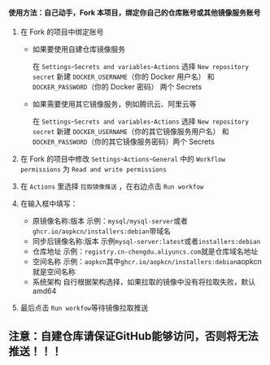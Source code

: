#### 使用方法：自己动手，Fork 本项目，绑定你自己的仓库账号或其他镜像服务账号

1. 在 Fork 的项目中绑定账号
    - 如果要使用自建仓库镜像服务

      在 `Settings`-`Secrets and variables`-`Actions` 选择 `New repository secret` 新建 `DOCKER_USERNAME`（你的 Docker
      用户名） 和 `DOCKER_PASSWORD`（你的 Docker 密码） 两个 Secrets

    - 如果需要使用其它镜像服务，例如腾讯云、阿里云等

      在 `Settings`-`Secrets and variables`-`Actions` 选择 `New repository secret` 新建 `DOCKER_USERNAME`（你的其它镜像服务用户名）
      和 `DOCKER_PASSWORD`（你的其它镜像服务密码）两个 Secrets
      
2. 在 Fork 的项目中修改 `Settings`-`Actions`-`General` 中的 `Workflow permissions` 为 `Read and write permissions`

3. 在 `Actions` 里选择 `拉取镜像推送` ，在右边点击 `Run workfow`

4. 在输入框中填写：
    - 原镜像名称:版本 示例：`mysql/mysql-server`或者`ghcr.io/aopkcn/installers:debian`带域名
    - 同步后镜像名称:版本 示例`mysql-server:latest`或者`installers:debian`
    - 仓库地址 示例：`registry.cn-chengdu.aliyuncs.com`就是仓库域名地址
    - 空间名称 示例：`aopkcn`其中`ghcr.io/aopkcn/installers:debian`aopkcn就是空间名称
    - 系统架构 自行根据架构选择，如果拉取的镜像中没有将拉取失败，默认amd64

5. 最后点击 `Run workfow`等待镜像拉取推送

## 注意：自建仓库请保证GitHub能够访问，否则将无法推送！！！ 
